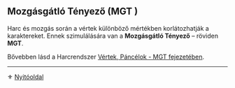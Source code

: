 ## Mozgásgátló Tényező (MGT )

Harc és mozgás során a vértek különböző mértékben korlátozhatják a karaktereket. Ennek szimulálására van a **Mozgásgátló Tényező** – röviden **MGT**.

Bővebben lásd a Harcrendszer [Vértek, Páncélok - MGT fejezetében](069_03_MGT.md).

---

⚜️ [Nyitóoldal](start.md#6-harcrendszer-%EF%B8%8F)
